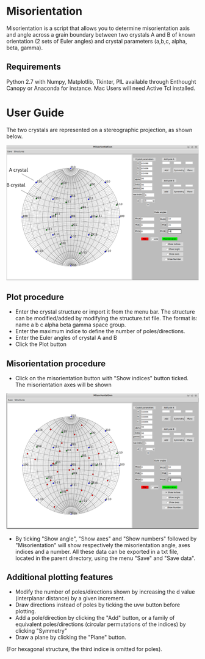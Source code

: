 Misorientation
==============

Misorientation is a script that allows you to determine misorientation axis and angle across a grain boundary between two crystals A and B of known orientation (2 sets of Euler angles) and crystal parameters (a,b,c, alpha, beta, gamma). 

## Requirements
Python 2.7 with Numpy, Matplotlib, Tkinter, PIL available through Enthought Canopy or Anaconda for instance. Mac Users will need Active Tcl installed. 

# User Guide


The two crystals are represented on a stereographic projection, as shown below. 

![img1](/img1.png?raw=true)

## Plot procedure
* Enter the crystal structure or import it from the menu bar. The structure can be modified/added by modifying the structure.txt file. The format is: name a b c alpha beta gamma space group. 
* Enter the maximum indice to define the number of poles/directions.
* Enter the Euler angles of crystal A and B
* Click the Plot button
 
## Misorientation procedure

* Click on the misorientation button with "Show indices" button ticked. The misorientation axes will be shown

![img2](/img2.png?raw=true)

* By ticking "Show angle", "Show axes" and "Show numbers" followed by "Misorientation" will show respectively the misorientation angle, axes indices and a number. All these data can be exported in a txt file, located in the parent directory, using the menu "Save" and "Save data".

## Additional plotting features
* Modify the number of poles/directions shown by increasing the d value (interplanar distance) by a given increment.
* Draw directions instead of poles by ticking the uvw button before plotting.
*  Add a pole/direction by clicking the "Add" button, or a family of equivalent poles/directions (circular permutations of the indices) by clicking "Symmetry"
*  Draw a plane by clicking the "Plane" button.

(For hexagonal structure, the third indice is omitted for poles).
